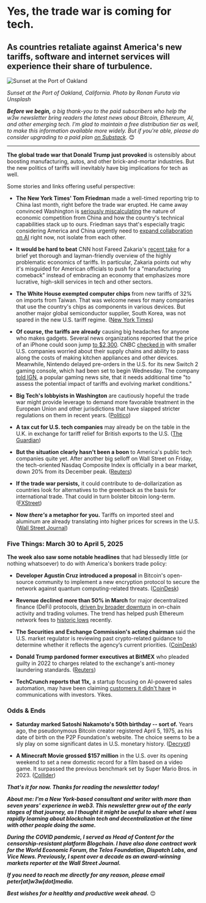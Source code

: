 # Yes, the trade war is coming for tech.
## As countries retaliate against America's new tariffs, software and internet services will experience their share of turbulence.

![Sunset at the Port of Oakland](https://w3w.news/img/ronan-furuta-full-1920.jpg)

*Sunset at the Port of Oakland, California. Photo by Ronan Furuta via Unsplash*

<!--

Backup option for photo is available at https://w3w.news/img/erik-mclean-1920.jpg

If we use the backup, credit to Erik McLean via Unsplash.

-->

*<strong>Before we begin,</strong> a big thank-you to the paid subscribers who help the w3w newsletter bring readers the latest news about Bitcoin, Ethereum, AI, and other emerging tech. I'm glad to maintain a free distribution tier as well, to make this information available more widely. But if you're able, please do consider upgrading to a paid plan [on Substack](https://w3wnews.substack.com/subscribe).* 😊

<hr>


**The global trade war that Donald Trump just provoked** is ostensibly about boosting manufacturing, autos, and other brick-and-mortar industries. But the new politics of tariffs will inevitably have big implications for tech as well.

Some stories and links offering useful perspective:

- **The New York Times' Tom Friedman** made a well-timed reporting trip to China last month, right before the trade war erupted. He came away convinced Washington is [seriously miscalculating](https://news.google.com/read/CBMidkFVX3lxTE5RUFAwVlhRbjhycXc4SFplZDlDR2FTdFlSOUxlb3RDUi1xUGo2UVl3MzhGX2Y0b3hvRS1HUFpGTmZRaEZXSGJSLXJ1RHF2d3Vmel9VbTdZdzVPeEJkbE80U1pvSW1la2FHanlyWmpCUFRaRGYtZkE?hl=en-US&gl=US&ceid=US%3Aen) the nature of economic competition from China and how the country's technical capabilities stack up to ours. Friedman says that's especially tragic considering America and China urgently need to [expand collaboration on AI](https://news.google.com/read/CBMib0FVX3lxTFBoaEF3dTRMV2hZam5nUVFKZVhyY0NzRmRFTmcyeTZITEFXYUd5Tm1yVVhJVjlGRFVlQWZQbFFKTVRkX1dTeHEzNmNleDkwVk5Zam1kYXJXelBiWWdITzZ0ZkhXMnREYVRoLWVfUW1Xcw?hl=en-US&gl=US&ceid=US%3Aen) right now, not isolate from each other.

- **It would be hard to beat** CNN host Fareed Zakaria's [recent take](https://www.youtube.com/watch?v=DDtZLShib2E&pp=ygUTY25uIHpha2FyaWEgdGFyaWZmcw%3D%3D) for a brief yet thorough and layman-friendly overview of the highly problematic economics of tariffs. In particular, Zakaria points out why it's misguided for American officials to push for a "manufacturing comeback" instead of embracing an economy that emphasizes more lucrative, high-skill services in tech and other sectors.

- **The White House exempted computer chips** from new tariffs of 32% on imports from Taiwan. That was welcome news for many companies that use the country's chips as components in various devices. But another major global semiconductor supplier, South Korea, was not spared in the new U.S. tariff regime. ([New York Times](https://news.google.com/read/CBMigAFBVV95cUxNazZ4TGJSclZKM1kzbm9YWTM3cnVVWERDSFJqSFREUW9VRTBnX0ZVbXdVUTU2RWxfNmdrMEVacEdyQzZ3X24yX0RWOTNYOEY4NHM0VUs4dm5ZX2FHdHZIaEJwZU1pRkpaUnlseDFuMF9jTktrS3hEdHpmeFlLTzM0Sw?hl=en-US&gl=US&ceid=US%3Aen))

- **Of course, the tariffs are already** causing big headaches for anyone who makes gadgets. Several news organizations reported that the price of an iPhone could soon jump [to $2,300](https://www.reuters.com/technology/will-trump-tariffs-make-apple-iphones-more-expensive-2025-04-03/). CNBC [checked in](https://www.cnbc.com/2025/04/02/small-tech-firms-left-in-limbo-by-shifting-trump-tariff-policy.html) with smaller U.S. companies worried about their supply chains and ability to pass along the costs of making kitchen appliances and other devices. Meanwhile, Nintendo delayed pre-orders in the U.S. for its new Switch 2 gaming console, which had been set to begin Wednesday. The company [told IGN](http://ign.com/articles/nintendo-delays-switch-2-pre-order-date-in-the-us-to-assess-impact-of-trumps-tariffs), a popular gaming news site, that it needs additional time "to assess the potential impact of tariffs and evolving market conditions."

- **Big Tech's lobbyists in Washington** are cautiously hopeful the trade war might provide leverage to demand more favorable treatment in the European Union and other jurisdictions that have slapped stricter regulations on them in recent years. ([Politico](https://www.politico.com/news/2025/04/02/tech-tariffs-optimism-030088))

- **A tax cut for U.S. tech companies** may already be on the table in the U.K. in exchange for tariff relief for British exports to the U.S. ([The Guardian](https://www.theguardian.com/us-news/2025/apr/01/starmer-offered-big-us-tech-firms-tax-cuts-in-return-for-lower-trump-tariffs))

- **But the situation clearly hasn't been a boon** to America's public tech companies quite yet. After another big selloff on Wall Street on Friday, the tech-oriented Nasdaq Composite Index is officially in a bear market, down 20% from its December peak. ([Reuters](https://finance.yahoo.com/news/nasdaq-confirms-bear-market-ending-202904516.html))

- **If the trade war persists,** it could contribute to de-dollarization as countries look for alternatives to the greenback as the basis for international trade. That could in turn bolster bitcoin long-term. ([FXStreet](https://www.fxstreet.com/cryptocurrencies/news/tariff-turmoil-in-washington-what-it-could-mean-for-crypto-202504041216))

- **Now <em>there's</em> a metaphor for you.** Tariffs on imported steel and aluminum are already translating into higher prices for screws in the U.S. ([Wall Street Journal](https://www.wsj.com/economy/trade/trump-tariffs-steel-metal-products-80b5f289?st=kJ3xj1&reflink=desktopwebshare_permalink))

### Five Things: March 30 to April 5, 2025

**The week also saw some notable headlines** that had blessedly little (or nothing whatsoever) to do with America's bonkers trade policy:

- **Developer Agustin Cruz introduced a proposal** in Bitcoin's open-source community to implement a new encryption protocol to secure the network against quantum computing-related threats. ([CoinDesk](https://www.coindesk.com/tech/2025/04/05/bitcoin-developer-proposes-hard-fork-to-protect-btc-from-quantum-computing-threats))

- **Revenue declined more than 50% in March** for major decentralized finance (DeFi) protocols, [driven by broader downturn](https://www.theblock.co/post/349471/defi-revenues-plunge-in-march-as-onchain-activity-slows) in on-chain activity and trading volumes. The trend has helped push Ethereum network fees to [historic lows](https://www.theblock.co/post/349478/ethereum-transaction-fees-drop-to-historic-lows-as-transaction-volume-remains-stable) recently.

- **The Securities and Exchange Commission's acting chairman** said the U.S. market regulator is reviewing past crypto-related guidance to determine whether it reflects the agency’s current priorities. ([CoinDesk](https://www.coindesk.com/policy/2025/04/05/sec-staff-to-reassess-biden-era-crypto-guidance-amid-regulatory-shakeup))

- **Donald Trump pardoned former executives at BitMEX** who pleaded guilty in 2022 to charges related to the exchange's anti-money laundering standards. ([Reuters](https://www.reuters.com/world/us/trump-pardoned-bitmex-co-founders-white-house-official-says-2025-03-28/))

- **TechCrunch reports that 11x,** a startup focusing on AI-powered sales automation, may have been claiming [customers it didn't have](https://techcrunch.com/2025/03/24/a16z-and-benchmark-backed-11x-has-been-claiming-customers-it-doesnt-have/) in communications with investors. Yikes.

### Odds & Ends

- **Saturday marked Satoshi Nakamoto's 50th birthday -- sort of.** Years ago, the pseudonymous Bitcoin creator registered April 5, 1975, as his date of birth on the P2P Foundation's website. The choice seems to be a sly play on some significant dates in U.S. monetary history. ([Decrypt](https://decrypt.co/313481/happy-birthday-satoshi-nakamoto-bitcoin))

- **A Minecraft Movie grossed $157 million** in the U.S. over its opening weekend to set a new domestic record for a film based on a video game. It surpassed the previous benchmark set by Super Mario Bros. in 2023. ([Collider](https://collider.com/minecraft-domestic-box-office-157-million/))

_**That's it for now. Thanks for reading the newsletter today!**_

_**About me: I'm a New York-based consultant and writer with more than seven years' experience in web3. This newsletter grew out of the early stages of that journey, as I thought it might be useful to share what I was rapidly learning about blockchain tech and decentralization at the time with other people doing the same.**_

 _**During the COVID pandemic, I served as Head of Content for the censorship-resistant platform Blogchain. I have also done contract work for the World Economic Forum, the Telos Foundation, Dispatch Labs, and Vice News. Previously, I spent over a decade as an award-winning markets reporter at the Wall Street Journal.**_

 _**If you need to reach me directly for any reason, please email peter[at]w3w[dot]media.**_

 _**Best wishes for a healthy and productive week ahead.**_ 😊
